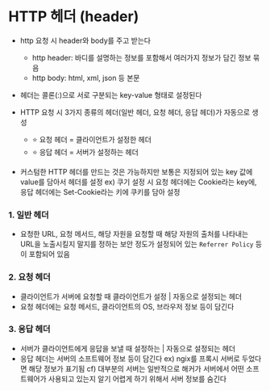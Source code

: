 # HTTP 헤더 (header)

- http 요청 시 header와 body를 주고 받는다

  - http header: 바디를 설명하는 정보를 포함해서 여러가지 정보가 담긴 정보 묶음
  - http body: html, xml, json 등 본문

- 헤더는 콜론(:)으로 서로 구분되는 key-value 형태로 설정된다
- HTTP 요청 시 3가지 종류의 헤더(일반 헤더, 요청 헤더, 응답 헤더)가 자동으로 생성

  - ⭐ 요청 헤더 = 클라이언트가 설정한 헤더
  - ⭐ 응답 헤더 = 서버가 설정하는 헤더

- 커스텀한 HTTP 헤더를 만드는 것은 가능하지만 보통은 지정되어 있는 key 값에 value를 담아서 헤더를 설정
  ex) 쿠기 설정 시 요청 헤더에는 Cookie라는 key에, 응답 헤더에는 Set-Cookie라는 키에 쿠키를 담아 설정

### 1. 일반 헤더

- 요청한 URL, 요청 메서드, 해당 자원을 요청할 때 해당 자원의 출처를 나타내는 URL을 노출시킬지 말지를 정하는 보안 정도가 설정되어 있는 `Referrer Policy` 등이 포함되어 있음

### 2. 요청 헤더

- 클라이언트가 서버에 요청할 때 클라이언트가 설정 | 자동으로 설정되는 헤더
- 요청 헤더에는 요청 메서드, 클라이언트의 OS, 브라우저 정보 등이 담긴다

### 3. 응답 헤더

- 서버가 클라이언트에게 응답을 보낼 때 설정하는 | 자동으로 설정되는 헤더
- 응답 헤더는 서버의 소프트웨어 정보 등이 담긴다
  ex) ngix를 프록시 서버로 두었다면 해당 정보가 표기됨
  cf) 대부분의 서버는 일반적으로 해커가 서버에서 어떤 소프트웨어가 사용되고 있는지 알기 어렵게 하기 위해서 서버 정보를 숨긴다
